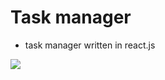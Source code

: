 # Task manager

- task manager written in react.js

[![](https://img.shields.io/badge/-Browse-3f3f3f?style=for-the-badge&logo=github)](https://rizvandev.github.io/task-manager/build/index.html)
